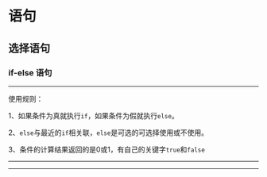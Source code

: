 # 语句

## 选择语句

### if-else 语句

---

使用规则：

1、如果条件为真就执行`if`，如果条件为假就执行`else`。

2、`else`与最近的`if`相关联，`else`是可选的可选择使用或不使用。

3、条件的计算结果返回的是0或1，有自己的关键字`true`和`false`

____

------






